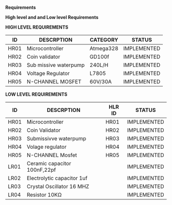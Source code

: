 ____Requirements____
 
 __High level and and Low level Requirements__


__HIGH LEVEL REQUIREMENTS__


| ID    |                    DESCRPTION                                       | CATEGORY |   STATUS  |
|-------|---------------------------------------------------------------------|----------|-----------|
| HR01  |  Microcontroller                                                    |Atmega328 |IMPLEMENTED|   
| HR02  |  Coin validator                                                     |GD100f    |IMPLEMENTED|
| HR03  |  Sub missive waterpump                                              |240L/H    |IMPLEMENTED| 
| HR04  |  Voltage Regulator                                                  |L7805     |IMPLEMENTED|
| HR05  |  N-CHANNEL MOSFET                                                   |60V/30A   |IMPLEMENTED|     



__LOW LEVEL REQUIREMENTS__



| ID    |                    DESCRPTION                                                            | HLR ID |   STATUS  |
|-------|------------------------------------------------------------------------------------------|--------|-----------|
| HR01  |  Microcontroller                                                                         |  HR01  |IMPLEMENTED|                                                    
| HR02  |  Coin Validator                                                                          |  HR02  |IMPLEMENTED|
| HR03  |  Submissivve waterpump                                                                   |  HR03  |IMPLEMENTED| 
| HR04  |  Volage regulator                                                                        |  HR04  |IMPLEMENTED|
| HR05  |  N-CHANNEL Mosfet                                                                        |  HR05  |IMPLEMENTED|     
| LR01  |  Ceramic capacitor 100nF,22pf                                                            |        |IMPLEMENTED| 
| LR02  |  Electrolytic capacitor 1uf                                                              |        |IMPLEMENTED|
| LR03  |  Crystal Oscillator 16 MHZ                                                               |        |IMPLEMENTED|
| LR04  |  Resistor 10KΩ                                                                           |        |IMPLEMENTED|
